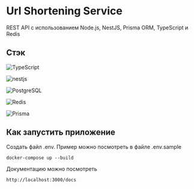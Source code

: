 # Url Shortening Service

REST API с использованием Node.js, NestJS, Prisma ORM, TypeScript и Redis

## Стэк

![TypeScript](https://img.shields.io/badge/TypeScript-007ACC?style=for-the-badge&logo=typescript&logoColor=white)

![nestjs](https://img.shields.io/badge/nestjs-E0234E?style=for-the-badge&logo=nestjs&logoColor=white)

![PostgreSQL](https://img.shields.io/badge/PostgreSQL-316192?style=for-the-badge&logo=postgresql&logoColor=white)

![Redis](https://img.shields.io/badge/redis-%23DD0031.svg?&style=for-the-badge&logo=redis&logoColor=white)

![Prisma](https://img.shields.io/badge/Prisma-3982CE?style=for-the-badge&logo=Prisma&logoColor=white)

## Как запустить приложение

Создать файл .env. Пример можно посмотреть в файле .env.sample

```
docker-compose up --build
```

Документацию можно посмотреть

```
http://localhost:3000/docs
```
